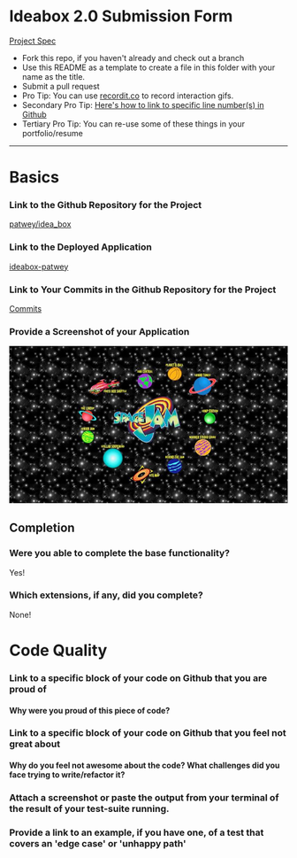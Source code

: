 # Ideabox 2.0 Submission Form
[Project Spec](https://github.com/turingschool/curriculum/blob/master/source/projects/revenge_of_idea_box.markdown)

* Fork this repo, if you haven't already and check out a branch
* Use this README as a template to create a file in this folder with your name as the title.
* Submit a pull request
* Pro Tip: You can use [recordit.co](http://recordit.co/) to record interaction gifs.
* Secondary Pro Tip: [Here's how to link to specific line number(s) in Github](http://stackoverflow.com/questions/23821235/how-to-link-to-specific-line-number-on-github)
* Tertiary Pro Tip: You can re-use some of these things in your portfolio/resume

------

# Basics

### Link to the Github Repository for the Project
[patwey/idea_box](http://github.com/patwey/idea_box)

### Link to the Deployed Application
[ideabox-patwey](http://ideabox-patwey.herokuapp.com/)

### Link to Your Commits in the Github Repository for the Project
[Commits](http://github.com/patwey/idea_box/commits/master)

### Provide a Screenshot of your Application
![ideabox](images/spacejam.jpg)

## Completion

### Were you able to complete the base functionality?

Yes!

### Which extensions, if any, did you complete?

None!

# Code Quality

### Link to a specific block of your code on Github that you are proud of
#### Why were you proud of this piece of code?

### Link to a specific block of your code on Github that you feel not great about
#### Why do you feel not awesome about the code? What challenges did you face trying to write/refactor it?

### Attach a screenshot or paste the output from your terminal of the result of your test-suite running.

### Provide a link to an example, if you have one, of a test that covers an 'edge case' or 'unhappy path'
